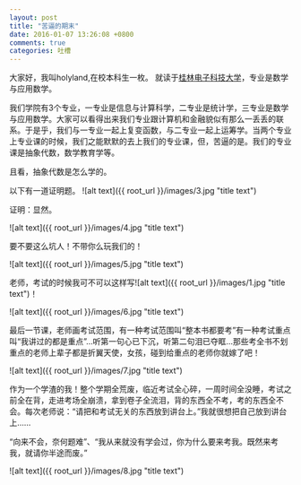 ```yaml
---
layout: post
title: "苦逼的期末"
date: 2016-01-07 13:26:08 +0800
comments: true
categories: 吐槽
---
```


大家好，我叫holyland,在校本科生一枚。
就读于[桂林电子科技大学](http://www.guet.edu.cn "桂林电子科技大学")，专业是数学与应用数学。

我们学院有3个专业，一专业是信息与计算科学，二专业是统计学，三专业是数学与应用数学。大家可以看得出来我们专业跟计算机和金融貌似有那么一丢丢的联系。于是乎，我们与一专业一起上复变函数，与二专业一起上运筹学。当两个专业上专业课的时候，我们之能默默的去上我们的专业课，但，苦逼的是。我们的专业课是抽象代数，数学教育学等。

且看，抽象代数是怎么学的。

以下有一道证明题。
![alt text]({{ root_url }}/images/3.jpg "title text")

证明：显然。

![alt text]({{ root_url }}/images/4.jpg "title text")

要不要这么坑人！不带你么玩我们的！

![alt text]({{ root_url }}/images/5.jpg "title text")

老师，考试的时候我可不可以这样写![alt text]({{ root_url }}/images/1.jpg "title text")！

![alt text]({{ root_url }}/images/6.jpg "title text")

最后一节课，老师画考试范围，有一种考试范围叫“整本书都要考”有一种考试重点叫“我讲过的都是重点”…听第一句心已下沉，听第二句泪已夺眶…那些考全书不划重点的老师上辈子都是折翼天使，女孩，碰到给重点的老师你就嫁了吧！

![alt text]({{ root_url }}/images/7.jpg "title text")

作为一个学渣的我！整个学期全荒废，临近考试全心碎，一周时间全没睡，考试之前全在背，走进考场全崩溃，拿到卷子全流泪，背的东西全不考，考的东西全不会。每次老师说：“请把和考试无关的东西放到讲台上。”我就很想把自己放到讲台上……

“向来不会，奈何题难”、“我从来就没有学会过，你为什么要来考我。既然来考我，就请你半途而废。”

![alt text]({{ root_url }}/images/8.jpg "title text")
